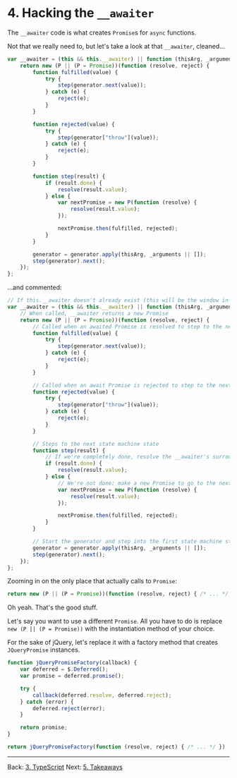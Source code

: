# 4. Hacking the `__awaiter`

The `__awaiter` code is what creates `Promise`s for `async` functions.

Not that we really need to, but let's take a look at that `__awaiter`, cleaned...


```javascript
var __awaiter = (this && this.__awaiter) || function (thisArg, _arguments, P, generator) {
    return new (P || (P = Promise))(function (resolve, reject) {
        function fulfilled(value) {
            try {
                step(generator.next(value));
            } catch (e) {
                reject(e);
            }
        }

        function rejected(value) {
            try {
                step(generator["throw"](value));
            } catch (e) {
                reject(e);
            }
        }

        function step(result) {
            if (result.done) {
                resolve(result.value);
            } else {
                var nextPromise = new P(function (resolve) {
                    resolve(result.value);
                });

                nextPromise.then(fulfilled, rejected);
            }
        }

        generator = generator.apply(thisArg, _arguments || []);
        step(generator).next();
    });
};
```

...and commented:

```javascript
// If this.__awaiter doesn't already exist (this will be the window in browsers), define a new one
var __awaiter = (this && this.__awaiter) || function (thisArg, _arguments, P, generator) {
    // When called, __awaiter returns a new Promise
    return new (P || (P = Promise))(function (resolve, reject) {
        // Called when an awaited Promise is resolved to step to the next "good" state machine state
        function fulfilled(value) {
            try {
                step(generator.next(value));
            } catch (e) {
                reject(e);
            }
        }

        // Called when an await Promise is rejected to step to the next "error" state machine state
        function rejected(value) {
            try {
                step(generator["throw"](value));
            } catch (e) {
                reject(e);
            }
        }

        // Steps to the next state machine state
        function step(result) {
            // If we're completely done, resolve the __awaiter's surrounding Promise
            if (result.done) {
                resolve(result.value);
            } else {
                // We're not done: make a new Promise to go to the next state machine state
                var nextPromise = new P(function (resolve) {
                    resolve(result.value);
                });

                nextPromise.then(fulfilled, rejected);
            }
        }

        // Start the generator and step into the first state machine state
        generator = generator.apply(thisArg, _arguments || []);
        step(generator).next();
    });
};
```

Zooming in on the only place that actually calls to `Promise`:

```javascript
return new (P || (P = Promise))(function (resolve, reject) { /* ... */ })
```

Oh yeah.
That's the good stuff.

Let's say you want to use a different `Promise`.
All you have to do is replace `new (P || (P = Promise))` with the instantiation method of your choice.

For the sake of jQuery, let's replace it with a factory method that creates `JQueryPromise` instances.

```javascript
function jQueryPromiseFactory(callback) {
    var deferred = $.Deferred();
    var promise = deferred.promise();

    try {
        callback(deferred.resolve, deferred.reject);
    } catch (error) {
        deferred.reject(error);
    }

    return promise;
}

return jQueryPromiseFactory(function (resolve, reject) { /* ... */ })
```

---

Back: [3. TypeScript](./3.%20TypeScript.md)
Next: [5. Takeaways](./5.%20Takeaways.md)
